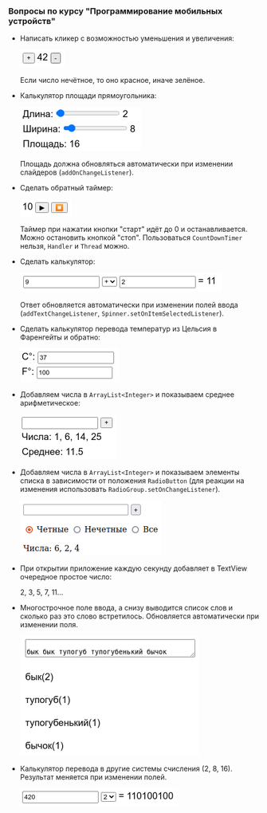 ### Вопросы по курсу "Программирование мобильных устройств"

* Написать кликер с возможностью уменьшения и увеличения:

    ![](src/assets/questions/img.png)
    
    Если число нечётное, то оно красное, иначе зелёное.

* Калькулятор площади прямоугольника:

  ![](src/assets/questions/img_1.png)

  Площадь должна обновляться автоматически при изменении слайдеров (`addOnChangeListener`).

* Сделать обратный таймер:

  ![](src/assets/questions/img_2.png)

  Таймер при нажатии кнопки "старт" идёт до 0 и останавливается. Можно остановить кнопкой "стоп".
  Пользоваться `CountDownTimer` нельзя, `Handler` и `Thread` можно.

* Сделать калькулятор:
  
  ![](src/assets/questions/img_3.png)
 
  Ответ обновляется автоматически при изменении полей ввода (`addTextChangeListener`, `Spinner.setOnItemSelectedListener`).

* Сделать калькулятор перевода температур из Цельсия в Фаренгейты и обратно:

  ![](src/assets/questions/img_4.png)

* Добавляем числа в `ArrayList<Integer>` и показываем среднее арифметическое:

  ![](src/assets/questions/img_5.png)

* Добавляем числа в `ArrayList<Integer>` и показываем элементы списка в 
  зависимости от положения `RadioButton` (для реакции на изменения использовать
  `RadioGroup.setOnChangeListener`).

  ![](src/assets/questions/img_6.png)

* При открытии приложение каждую секунду добавляет в TextView очередное простое число:

  2, 3, 5, 7, 11...

* Многострочное поле ввода, а снизу выводится список слов и сколько раз это слово встретилось.
  Обновляется автоматически при изменении поля.

  ![](src/assets/questions/img_7.png)

* Калькулятор перевода в другие системы счисления (2, 8, 16). Результат меняется при изменении полей.
  
  ![](src/assets/questions/img_8.png)
